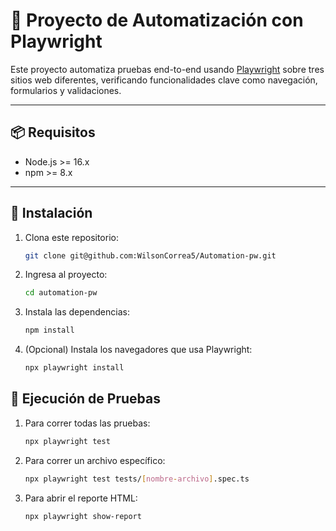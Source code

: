 # 🔧 Proyecto de Automatización con Playwright

Este proyecto automatiza pruebas end-to-end usando [Playwright](https://playwright.dev/) sobre tres sitios web diferentes, verificando funcionalidades clave como navegación, formularios y validaciones.

---

## 📦 Requisitos

- Node.js >= 16.x
- npm >= 8.x

---

## 🚀 Instalación

1. Clona este repositorio:
   ```bash
   git clone git@github.com:WilsonCorrea5/Automation-pw.git

2. Ingresa al proyecto:
   ```bash
   cd automation-pw

3. Instala las dependencias:
   ```bash
   npm install


4. (Opcional) Instala los navegadores que usa Playwright:
    ```bash
    npx playwright install


## 🧪 Ejecución de Pruebas

1. Para correr todas las pruebas:
     ```bash
     npx playwright test

2. Para correr un archivo específico:
     ```bash
     npx playwright test tests/[nombre-archivo].spec.ts

3. Para abrir el reporte HTML:
     ```bash
     npx playwright show-report

